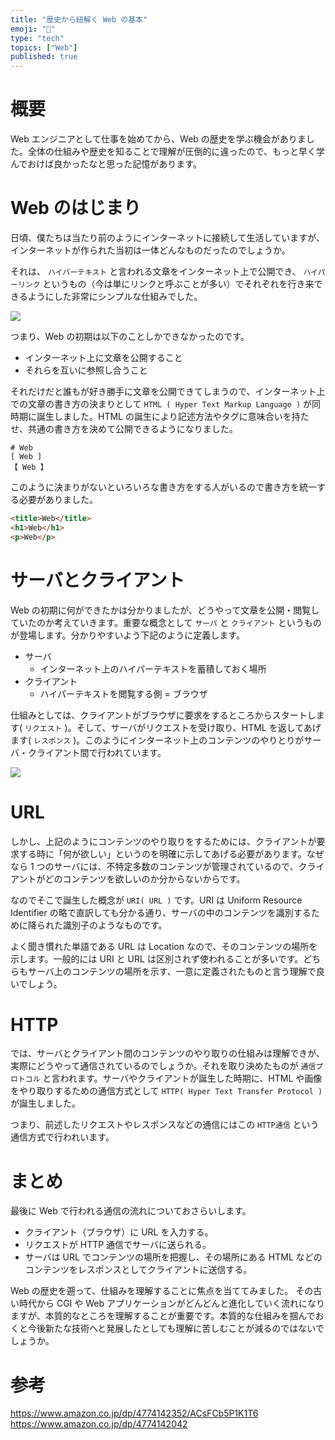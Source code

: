 ```yaml
---
title: "歴史から紐解く Web の基本"
emoji: "📑"
type: "tech"
topics: ["Web"]
published: true
---
```

# 概要

Web エンジニアとして仕事を始めてから、Web の歴史を学ぶ機会がありました。全体の仕組みや歴史を知ることで理解が圧倒的に違ったので、もっと早く学んでおけば良かったなと思った記憶があります。

# Web のはじまり

日頃、僕たちは当たり前のようにインターネットに接続して生活していますが、インターネットが作られた当初は一体どんなものだったのでしょうか。

それは、 `ハイパーテキスト` と言われる文章をインターネット上で公開でき、 `ハイパーリンク` というもの（今は単にリンクと呼ぶことが多い）でそれぞれを行き来できるようにした非常にシンプルな仕組みでした。

![](https://storage.googleapis.com/zenn-user-upload/mj44t0gliw6ctugztpx5d4um6y7l)

つまり、Web の初期は以下のことしかできなかったのです。

- インターネット上に文章を公開すること
- それらを互いに参照し合うこと

それだけだと誰もが好き勝手に文章を公開できてしまうので、インターネット上での文章の書き方の決まりとして `HTML ( Hyper Text Markup Language )` が同時期に誕生しました。HTML の誕生により記述方法やタグに意味合いを持たせ、共通の書き方を決めて公開できるようになりました。

```
# Web
[ Web ]
【 Web 】
```

このように決まりがないといろいろな書き方をする人がいるので書き方を統一する必要がありました。

```html
<title>Web</title>
<h1>Web</h1>
<p>Web</p>
```

# サーバとクライアント

Web の初期に何ができたかは分かりましたが、どうやって文章を公開・閲覧していたのか考えていきます。重要な概念として `サーバ` と `クライアント` というものが登場します。分かりやすいよう下記のように定義します。

- サーバ
    - インターネット上のハイパーテキストを蓄積しておく場所
- クライアント
    - ハイパーテキストを閲覧する側 = ブラウザ

仕組みとしては、クライアントがブラウザに要求をするところからスタートします( `リクエスト` )。そして、サーバがリクエストを受け取り、HTML を返してあげます( `レスポンス` )。このようにインターネット上のコンテンツのやりとりがサーバ・クライアント間で行われています。

![](https://storage.googleapis.com/zenn-user-upload/qd8t3hpft8wfwnc1zhriy7zqmrth)

# URL

しかし、上記のようにコンテンツのやり取りをするためには、クライアントが要求する時に「何が欲しい」というのを明確に示してあげる必要があります。なぜなら 1 つのサーバには、不特定多数のコンテンツが管理されているので、クライアントがどのコンテンツを欲しいのか分からないからです。

なのでそこで誕生した概念が `URI( URL )` です。URI は Uniform Resource Identifier の略で直訳しても分かる通り、サーバの中のコンテンツを識別するために降られた識別子のようなものです。

よく聞き慣れた単語である URL は Location なので、そのコンテンツの場所を示します。一般的には URI と URL は区別されず使われることが多いです。どちらもサーバ上のコンテンツの場所を示す、一意に定義されたものと言う理解で良いでしょう。

# HTTP

では、サーバとクライアント間のコンテンツのやり取りの仕組みは理解できが、実際にどうやって通信されているのでしょうか。それを取り決めたものが `通信プロトコル` と言われます。サーバやクライアントが誕生した時期に、HTML や画像をやり取りするための通信方式として `HTTP( Hyper Text Transfer Protocol ) ` が誕生しました。

つまり、前述したリクエストやレスポンスなどの通信にはこの `HTTP通信` という通信方式で行われいます。

# まとめ

最後に Web で行われる通信の流れについておさらいします。

- クライアント（ブラウザ）に URL を入力する。
- リクエストが HTTP 通信でサーバに送られる。
- サーバは URL でコンテンツの場所を把握し、その場所にある HTML などのコンテンツをレスポンスとしてクライアントに送信する。

Web の歴史を遡って、仕組みを理解することに焦点を当ててみました。
その古い時代から CGI や Web アプリケーションがどんどんと進化していく流れになりますが、本質的なところを理解することが重要です。本質的な仕組みを掴んでおくと今後新たな技術へと発展したとしても理解に苦しむことが減るのではないでしょうか。

# 参考

https://www.amazon.co.jp/dp/4774142352/ACsFCb5P1K1T6
https://www.amazon.co.jp/dp/4774142042
